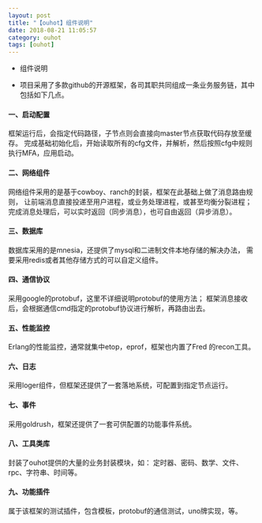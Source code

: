 ```yaml
---
layout: post
title: "【ouhot】组件说明"
date: 2018-08-21 11:05:57
category: ouhot
tags: [ouhot]
---
```

- 组件说明

- 项目采用了多款github的开源框架，各司其职共同组成一条业务服务链，其中包括如下几点。
&nbsp;

#### 一、启动配置
框架运行后，会指定代码路径，子节点则会直接向master节点获取代码存放至缓存。
完成基础初始化后，开始读取所有的cfg文件，并解析，然后按照cfg中规则执行MFA，应用启动。

#### 二、网络组件
网络组件采用的是基于cowboy、ranch的封装，框架在此基础上做了消息路由规则，
让前端消息直接投递至用户进程，或业务处理进程，或甚至均衡分裂进程；
完成消息处理后，可以实时返回（同步消息），也可自由返回（异步消息）。

#### 三、数据库
数据库采用的是mnesia，还提供了mysql和二进制文件本地存储的解决办法，
需要采用redis或者其他存储方式的可以自定义组件。

#### 四、通信协议
采用google的protobuf，这里不详细说明protobuf的使用方法；
框架消息接收后，会根据通信cmd指定的protobuf协议进行解析，再路由出去。

#### 五、性能监控
Erlang的性能监控，通常就集中etop，eprof，框架也内置了Fred 的recon工具。

#### 六、日志
采用loger组件，但框架还提供了一套落地系统，可配置到指定节点运行。

#### 七、事件
采用goldrush，框架还提供了一套可供配置的功能事件系统。

#### 八、工具类库
封装了ouhot提供的大量的业务封装模块，如：
定时器、密码、数学、文件、rpc、字符串、时间等。

#### 九、功能插件
属于该框架的测试插件，包含模板，protobuf的通信测试，uno牌实现，等。
